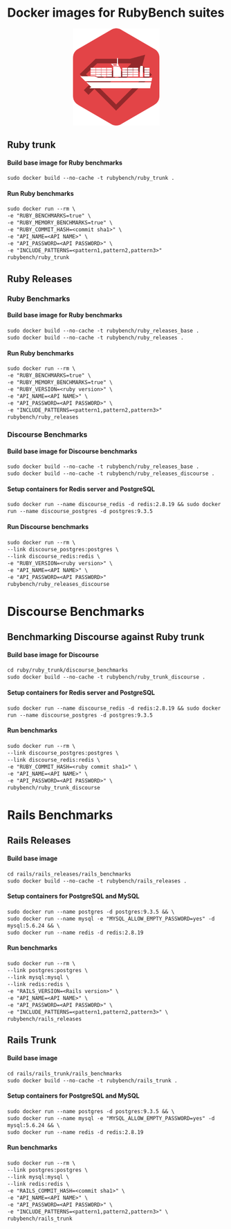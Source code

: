 # Docker images for RubyBench suites

<div align="center">
  <img src="ruby-bench-docker-logo.png" width="200">
</div>

## Ruby trunk

#### Build base image for Ruby benchmarks
```
sudo docker build --no-cache -t rubybench/ruby_trunk .
```

#### Run Ruby benchmarks
```
sudo docker run --rm \
-e "RUBY_BENCHMARKS=true" \
-e "RUBY_MEMORY_BENCHMARKS=true" \
-e "RUBY_COMMIT_HASH=<commit sha1>" \
-e "API_NAME=<API NAME>" \
-e "API_PASSWORD=<API PASSWORD>" \
-e "INCLUDE_PATTERNS=<pattern1,pattern2,pattern3>"
rubybench/ruby_trunk
```
## Ruby Releases

### Ruby Benchmarks

#### Build base image for Ruby benchmarks
```
sudo docker build --no-cache -t rubybench/ruby_releases_base .
sudo docker build --no-cache -t rubybench/ruby_releases .
```

#### Run Ruby benchmarks
```
sudo docker run --rm \
-e "RUBY_BENCHMARKS=true" \
-e "RUBY_MEMORY_BENCHMARKS=true" \
-e "RUBY_VERSION=<ruby version>" \
-e "API_NAME=<API NAME>" \
-e "API_PASSWORD=<API PASSWORD>" \
-e "INCLUDE_PATTERNS=<pattern1,pattern2,pattern3>"
rubybench/ruby_releases
```

### Discourse Benchmarks

#### Build base image for Discourse benchmarks
```
sudo docker build --no-cache -t rubybench/ruby_releases_base .
sudo docker build --no-cache -t rubybench/ruby_releases_discourse .
```

#### Setup containers for Redis server and PostgreSQL
```
sudo docker run --name discourse_redis -d redis:2.8.19 && sudo docker run --name discourse_postgres -d postgres:9.3.5
```

#### Run Discourse benchmarks
```
sudo docker run --rm \
--link discourse_postgres:postgres \
--link discourse_redis:redis \
-e "RUBY_VERSION=<ruby version>" \
-e "API_NAME=<API NAME>" \
-e "API_PASSWORD=<API PASSWORD>"
rubybench/ruby_releases_discourse
```

# Discourse Benchmarks

## Benchmarking Discourse against Ruby trunk

#### Build base image for Discourse
```
cd ruby/ruby_trunk/discourse_benchmarks
sudo docker build --no-cache -t rubybench/ruby_trunk_discourse .
```

#### Setup containers for Redis server and PostgreSQL
```
sudo docker run --name discourse_redis -d redis:2.8.19 && sudo docker run --name discourse_postgres -d postgres:9.3.5
```

#### Run benchmarks
```
sudo docker run --rm \
--link discourse_postgres:postgres \
--link discourse_redis:redis \
-e "RUBY_COMMIT_HASH=<ruby commit sha1>" \
-e "API_NAME=<API NAME>" \
-e "API_PASSWORD=<API PASSWORD>" \
rubybench/ruby_trunk_discourse
```

# Rails Benchmarks

## Rails Releases

#### Build base image
```
cd rails/rails_releases/rails_benchmarks
sudo docker build --no-cache -t rubybench/rails_releases .
```

#### Setup containers for PostgreSQL and MySQL
```
sudo docker run --name postgres -d postgres:9.3.5 && \
sudo docker run --name mysql -e "MYSQL_ALLOW_EMPTY_PASSWORD=yes" -d mysql:5.6.24 && \
sudo docker run --name redis -d redis:2.8.19
```

#### Run benchmarks
```
sudo docker run --rm \
--link postgres:postgres \
--link mysql:mysql \
--link redis:redis \
-e "RAILS_VERSION=<Rails version>" \
-e "API_NAME=<API NAME>" \
-e "API_PASSWORD=<API PASSWORD>" \
-e "INCLUDE_PATTERNS=<pattern1,pattern2,pattern3>" \
rubybench/rails_releases
```

## Rails Trunk

#### Build base image
```
cd rails/rails_trunk/rails_benchmarks
sudo docker build --no-cache -t rubybench/rails_trunk .
```

#### Setup containers for PostgreSQL and MySQL
```
sudo docker run --name postgres -d postgres:9.3.5 && \
sudo docker run --name mysql -e "MYSQL_ALLOW_EMPTY_PASSWORD=yes" -d mysql:5.6.24 && \
sudo docker run --name redis -d redis:2.8.19
```

#### Run benchmarks
```
sudo docker run --rm \
--link postgres:postgres \
--link mysql:mysql \
--link redis:redis \
-e "RAILS_COMMIT_HASH=<commit sha1>" \
-e "API_NAME=<API NAME>" \
-e "API_PASSWORD=<API PASSWORD>" \
-e "INCLUDE_PATTERNS=<pattern1,pattern2,pattern3>" \
rubybench/rails_trunk
```
